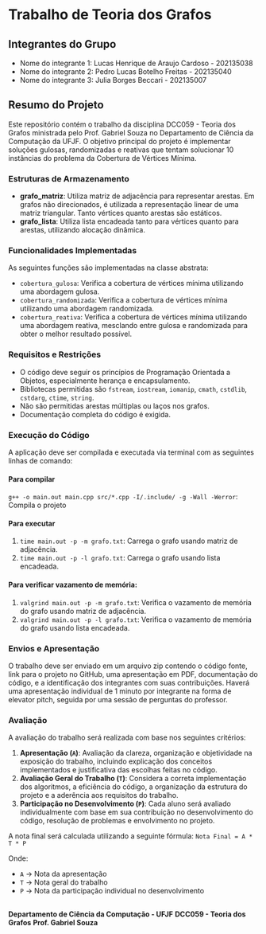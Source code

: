 # Trabalho de Teoria dos Grafos

## Integrantes do Grupo

- Nome do integrante 1: Lucas Henrique de Araujo Cardoso - 202135038
- Nome do integrante 2: Pedro Lucas Botelho Freitas - 202135040
- Nome do integrante 3: Julia Borges Beccari - 202135007

## Resumo do Projeto

Este repositório contém o trabalho da disciplina DCC059 - Teoria dos Grafos ministrada pelo Prof. Gabriel Souza no Departamento de Ciência da Computação da UFJF. O objetivo principal do projeto é implementar soluções gulosas, randomizadas e reativas que tentam solucionar 10 instâncias do problema da Cobertura de Vértices Mínima.

### Estruturas de Armazenamento
- **grafo_matriz**: Utiliza matriz de adjacência para representar arestas. Em grafos não direcionados, é utilizada a representação linear de uma matriz triangular. Tanto vértices quanto arestas são estáticos.
- **grafo_lista**: Utiliza lista encadeada tanto para vértices quanto para arestas, utilizando alocação dinâmica.

### Funcionalidades Implementadas
As seguintes funções são implementadas na classe abstrata:
- `cobertura_gulosa`: Verifica a cobertura de vértices mínima utilizando uma abordagem gulosa.
- `cobertura_randomizada`: Verifica a cobertura de vértices mínima utilizando uma abordagem randomizada.
- `cobertura_reativa`: Verifica a cobertura de vértices mínima utilizando uma abordagem reativa, mesclando entre gulosa e randomizada para obter o melhor resultado possível.

### Requisitos e Restrições
- O código deve seguir os princípios de Programação Orientada a Objetos, especialmente herança e encapsulamento.
- Bibliotecas permitidas são `fstream`, `iostream`, `iomanip`, `cmath`, `cstdlib`, `cstdarg`, `ctime`, `string`.
- Não são permitidas arestas múltiplas ou laços nos grafos.
- Documentação completa do código é exigida.

### Execução do Código
A aplicação deve ser compilada e executada via terminal com as seguintes linhas de comando:

#### Para compilar
`g++ -o main.out main.cpp src/*.cpp -I/.include/ -g -Wall -Werror`: Compila o projeto

#### Para executar
1. `time main.out -p -m grafo.txt`: Carrega o grafo usando matriz de adjacência.
2. `time main.out -p -l grafo.txt`: Carrega o grafo usando lista encadeada.

#### Para verificar vazamento de memória:
1. `valgrind main.out -p -m grafo.txt`: Verifica o vazamento de memória do grafo usando matriz de adjacência.
2. `valgrind main.out -p -l grafo.txt`: Verifica o vazamento de memória do grafo usando lista encadeada.

### Envios e Apresentação
O trabalho deve ser enviado em um arquivo zip contendo o código fonte, link para o projeto no GitHub, uma apresentação em PDF, documentação do código, e a identificação dos integrantes com suas contribuições. Haverá uma apresentação individual de 1 minuto por integrante na forma de elevator pitch, seguida por uma sessão de perguntas do professor.

### Avaliação
A avaliação do trabalho será realizada com base nos seguintes critérios:

1. **Apresentação (`A`)**: Avaliação da clareza, organização e objetividade na exposição do trabalho, incluindo explicação dos conceitos implementados e justificativa das escolhas feitas no código.
2. **Avaliação Geral do Trabalho (`T`)**: Considera a correta implementação dos algoritmos, a eficiência do código, a organização da estrutura do projeto e a aderência aos requisitos do trabalho.
3. **Participação no Desenvolvimento (`P`)**: Cada aluno será avaliado individualmente com base em sua contribuição no desenvolvimento do código, resolução de problemas e envolvimento no projeto.

A nota final será calculada utilizando a seguinte fórmula:
`Nota Final = A * T * P`

Onde:
- `A` → Nota da apresentação
- `T` → Nota geral do trabalho
- `P` → Nota da participação individual no desenvolvimento

##
**Departamento de Ciência da Computação - UFJF**
**DCC059 - Teoria dos Grafos**
**Prof. Gabriel Souza**
